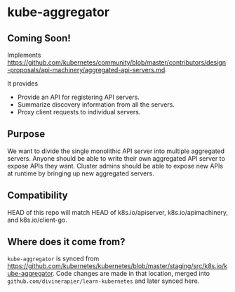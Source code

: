 # kube-aggregator
## Coming Soon!

Implements https://github.com/kubernetes/community/blob/master/contributors/design-proposals/api-machinery/aggregated-api-servers.md.

It provides
* Provide an API for registering API servers.
* Summarize discovery information from all the servers.
* Proxy client requests to individual servers.


## Purpose

We want to divide the single monolithic API server into multiple aggregated
servers. Anyone should be able to write their own aggregated API server to expose APIs they want.
Cluster admins should be able to expose new APIs at runtime by bringing up new
aggregated servers.


## Compatibility

HEAD of this repo will match HEAD of k8s.io/apiserver, k8s.io/apimachinery, and k8s.io/client-go.

## Where does it come from?

`kube-aggregator` is synced from https://github.com/kubernetes/kubernetes/blob/master/staging/src/k8s.io/kube-aggregator.
Code changes are made in that location, merged into `github.com/divinerapier/learn-kubernetes` and later synced here.
